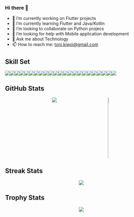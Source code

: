 ### Hi there 👋

- 🔭 I’m currently working on Flutter projects
- 🌱 I’m currently learning Flutter and Java/Kotlin
- 👯 I’m looking to collaborate on Python projecs
- 🤔 I’m looking for help with Mobile application development
- 💬 Ask me about Technology
- 📫 How to reach me: toni.kiwoi@gmail.com
  
## Skill Set

<div style="display:flex; flex-direction:row; flex-wrap:wrap;">
  <img src="https://img.shields.io/badge/C-00599C?style=for-the-badge&logo=c&logoColor=white">
  <img src="https://img.shields.io/badge/C%2B%2B-00599C?style=for-the-badge&logo=c%2B%2B&logoColor=white">
  <img src="https://img.shields.io/badge/CSS3-1572B6?style=for-the-badge&logo=css3&logoColor=white">
  <img src="https://img.shields.io/badge/Dart-0175C2?style=for-the-badge&logo=dart&logoColor=white">
  <img src="https://img.shields.io/badge/HTML5-E34F26?style=for-the-badge&logo=html5&logoColor=white">
  <img src="https://img.shields.io/badge/JavaScript-323330?style=for-the-badge&logo=javascript&logoColor=F7DF1E">
  <img src="https://img.shields.io/badge/Numpy-777BB4?style=for-the-badge&logo=numpy&logoColor=white"/>
  <img src="https://img.shields.io/badge/Pandas-2C2D72?style=for-the-badge&logo=pandas&logoColor=white"/>
  <img src="https://img.shields.io/badge/PHP-777BB4?style=for-the-badge&logo=php&logoColor=white"/>
  <img src="https://img.shields.io/badge/Python-FFD43B?style=for-the-badge&logo=python&logoColor=blue"/>
  <img src="https://img.shields.io/badge/Jupyter-F37626.svg?&style=for-the-badge&logo=Jupyter&logoColor=white"/>
  <img src="https://img.shields.io/badge/TensorFlow-FF6F00?style=for-the-badge&logo=tensorflow&logoColor=white"/>
  <img src="https://img.shields.io/badge/Flutter-02569B?style=for-the-badge&logo=flutter&logoColor=white"/>
  <img src="https://img.shields.io/badge/Vercel-000000?style=for-the-badge&logo=vercel&logoColor=white"/>
  <img src="https://img.shields.io/badge/MySQL-005C84?style=for-the-badge&logo=mysql&logoColor=white"/>
  <img src="https://img.shields.io/badge/Figma-F24E1E?style=for-the-badge&logo=figma&logoColor=white"/>
  <img src="https://img.shields.io/badge/Tailwind_CSS-38B2AC?style=for-the-badge&logo=tailwind-css&logoColor=white"/>
  <img src="https://img.shields.io/badge/Xampp-F37623?style=for-the-badge&logo=xampp&logoColor=white"/>
  <img src="https://img.shields.io/badge/Android_Studio-3DDC84?style=for-the-badge&logo=android-studio&logoColor=white">
  <img src="https://img.shields.io/badge/VSCode-0078D4?style=for-the-badge&logo=visual%20studio%20code&logoColor=white">
  <img src="https://img.shields.io/badge/Windows-0078D6?style=for-the-badge&logo=windows&logoColor=white"/>
  <img src="https://img.shields.io/badge/Debian-A81D33?style=for-the-badge&logo=debian&logoColor=white"/>
  <img src="https://img.shields.io/badge/Kali_Linux-557C94?style=for-the-badge&logo=kali-linux&logoColor=white"/>
</div>


<!-- <div style="display:flex; flex-direction:column gap:30;">
  <picture>
    <source
      srcset="https://github-readme-stats.vercel.app/api?username=kugelschreiber1&show_icons=true&theme=dark"
      media="(prefers-color-scheme: dark)"
    />
    <source
      srcset="https://github-readme-stats.vercel.app/api?username=kugelschreiber1&show_icons=true"
      media="(prefers-color-scheme: light), (prefers-color-scheme: no-preference)"
    />
    <img height=200 width=45% align="left" src="https://github-readme-stats.vercel.app/api?username=kugelschreiber1&show_icons=true" />
  </picture>
  <picture>
    <source
      srcset="https://github-readme-stats.vercel.app/api/top-langs/?username=kugelschreiber1&layout=compact&theme=dark"
      media="(prefers-color-scheme: dark)"
    />
    <source
      srcset="https://github-readme-stats.vercel.app/api/top-langs/?username=anuraghazra&layout=compact"
      media="(prefers-color-scheme: light), (prefers-color-scheme: no-preference)"
    />
    <img height=200 width=45% align="right" src="https://github-readme-stats.vercel.app/api/top-langs? 
     username=kugelschreiber1&layout=compact&langs_count=10&card_width=320"  />
  </picture>
</div> -->

## GitHub Stats
<div style="display:flex; justify-content:space-evenly; flex-wrap:wrap;">
  <img src="https://github-readme-stats-git-masterrstaa-rickstaa.vercel.app/api?username=kugelschreiber1&theme=dark"/>
  <picture>
    <source
      srcset="https://github-readme-stats.vercel.app/api/top-langs/?username=kugelschreiber1&layout=compact&theme=dark"
      media="(prefers-color-scheme: dark)"
    />
    <source
      srcset="https://github-readme-stats.vercel.app/api/top-langs/?username=anuraghazra&layout=compact"
      media="(prefers-color-scheme: light), (prefers-color-scheme: no-preference)"
    />
    <img height=200 width=45% align="right" src="https://github-readme-stats.vercel.app/api/top-langs? 
     username=kugelschreiber1&layout=compact&langs_count=10&card_width=320"  />
  </picture>
</div>


## Streak Stats
<div style="display:flex; justify-content:center;">
  <img src="https://github-readme-streak-stats.herokuapp.com/?user=kugelschreiber1&theme=dark"/>
</div>

## Trophy Stats
<div  style="display:flex; justify-content:center;">
  <img src="https://github-profile-trophy.vercel.app/?username=kugelschreiber1&theme=onedark"/>
</div>
